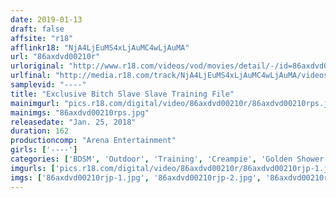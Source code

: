 ```yaml
---
date: 2019-01-13
draft: false
affsite: "r18"
afflinkr18: "NjA4LjEuMS4xLjAuMC4wLjAuMA"
url: "86axdvd00210r"
urloriginal: "http://www.r18.com/videos/vod/movies/detail/-/id=86axdvd00210r"
urlfinal: "http://media.r18.com/track/NjA4LjEuMS4xLjAuMC4wLjAuMA/videos/vod/movies/detail/-/id=86axdvd00210r"
samplevid: "----"
title: "Exclusive Bitch Slave Slave Training File"
mainimgurl: "pics.r18.com/digital/video/86axdvd00210r/86axdvd00210rps.jpg"
mainimgs: "86axdvd00210rps.jpg"
releasedate: "Jan. 25, 2018"
duration: 162
productioncomp: "Arena Entertainment"
girls: ['----']
categories: ['BDSM', 'Outdoor', 'Training', 'Creampie', 'Golden Shower', 'Bondage', 'Compilation']
imgurls: ['pics.r18.com/digital/video/86axdvd00210r/86axdvd00210rjp-1.jpg', 'pics.r18.com/digital/video/86axdvd00210r/86axdvd00210rjp-2.jpg', 'pics.r18.com/digital/video/86axdvd00210r/86axdvd00210rjp-3.jpg', 'pics.r18.com/digital/video/86axdvd00210r/86axdvd00210rjp-4.jpg', 'pics.r18.com/digital/video/86axdvd00210r/86axdvd00210rjp-5.jpg', 'pics.r18.com/digital/video/86axdvd00210r/86axdvd00210rjp-6.jpg', 'pics.r18.com/digital/video/86axdvd00210r/86axdvd00210rjp-7.jpg', 'pics.r18.com/digital/video/86axdvd00210r/86axdvd00210rjp-8.jpg', 'pics.r18.com/digital/video/86axdvd00210r/86axdvd00210rjp-9.jpg', 'pics.r18.com/digital/video/86axdvd00210r/86axdvd00210rjp-10.jpg', 'pics.r18.com/digital/video/86axdvd00210r/86axdvd00210rjp-11.jpg', 'pics.r18.com/digital/video/86axdvd00210r/86axdvd00210rjp-12.jpg', 'pics.r18.com/digital/video/86axdvd00210r/86axdvd00210rjp-13.jpg', 'pics.r18.com/digital/video/86axdvd00210r/86axdvd00210rjp-14.jpg', 'pics.r18.com/digital/video/86axdvd00210r/86axdvd00210rjp-15.jpg', 'pics.r18.com/digital/video/86axdvd00210r/86axdvd00210rjp-16.jpg', 'pics.r18.com/digital/video/86axdvd00210r/86axdvd00210rjp-17.jpg', 'pics.r18.com/digital/video/86axdvd00210r/86axdvd00210rjp-18.jpg', 'pics.r18.com/digital/video/86axdvd00210r/86axdvd00210rjp-19.jpg', 'pics.r18.com/digital/video/86axdvd00210r/86axdvd00210rjp-20.jpg']
imgs: ['86axdvd00210rjp-1.jpg', '86axdvd00210rjp-2.jpg', '86axdvd00210rjp-3.jpg', '86axdvd00210rjp-4.jpg', '86axdvd00210rjp-5.jpg', '86axdvd00210rjp-6.jpg', '86axdvd00210rjp-7.jpg', '86axdvd00210rjp-8.jpg', '86axdvd00210rjp-9.jpg', '86axdvd00210rjp-10.jpg', '86axdvd00210rjp-11.jpg', '86axdvd00210rjp-12.jpg', '86axdvd00210rjp-13.jpg', '86axdvd00210rjp-14.jpg', '86axdvd00210rjp-15.jpg', '86axdvd00210rjp-16.jpg', '86axdvd00210rjp-17.jpg', '86axdvd00210rjp-18.jpg', '86axdvd00210rjp-19.jpg', '86axdvd00210rjp-20.jpg']
---
```

